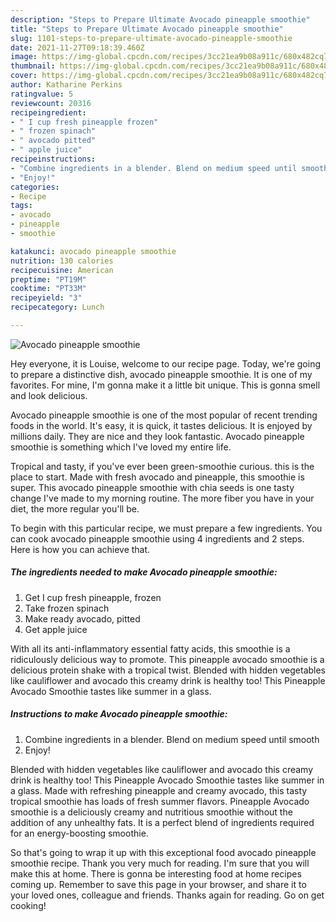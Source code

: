 ```yaml
---
description: "Steps to Prepare Ultimate Avocado pineapple smoothie"
title: "Steps to Prepare Ultimate Avocado pineapple smoothie"
slug: 1101-steps-to-prepare-ultimate-avocado-pineapple-smoothie
date: 2021-11-27T09:18:39.460Z
image: https://img-global.cpcdn.com/recipes/3cc21ea9b08a911c/680x482cq70/avocado-pineapple-smoothie-recipe-main-photo.jpg
thumbnail: https://img-global.cpcdn.com/recipes/3cc21ea9b08a911c/680x482cq70/avocado-pineapple-smoothie-recipe-main-photo.jpg
cover: https://img-global.cpcdn.com/recipes/3cc21ea9b08a911c/680x482cq70/avocado-pineapple-smoothie-recipe-main-photo.jpg
author: Katharine Perkins
ratingvalue: 5
reviewcount: 20316
recipeingredient:
- " I cup fresh pineapple frozen"
- " frozen spinach"
- " avocado pitted"
- " apple juice"
recipeinstructions:
- "Combine ingredients in a blender. Blend on medium speed until smooth"
- "Enjoy!"
categories:
- Recipe
tags:
- avocado
- pineapple
- smoothie

katakunci: avocado pineapple smoothie 
nutrition: 130 calories
recipecuisine: American
preptime: "PT19M"
cooktime: "PT33M"
recipeyield: "3"
recipecategory: Lunch

---
```



![Avocado pineapple smoothie](https://img-global.cpcdn.com/recipes/3cc21ea9b08a911c/680x482cq70/avocado-pineapple-smoothie-recipe-main-photo.jpg)

Hey everyone, it is Louise, welcome to our recipe page. Today, we're going to prepare a distinctive dish, avocado pineapple smoothie. It is one of my favorites. For mine, I'm gonna make it a little bit unique. This is gonna smell and look delicious.

Avocado pineapple smoothie is one of the most popular of recent trending foods in the world. It's easy, it is quick, it tastes delicious. It is enjoyed by millions daily. They are nice and they look fantastic. Avocado pineapple smoothie is something which I've loved my entire life.

Tropical and tasty, if you&#39;ve ever been green-smoothie curious. this is the place to start. Made with fresh avocado and pineapple, this smoothie is super. This avocado pineapple smoothie with chia seeds is one tasty change I&#39;ve made to my morning routine. The more fiber you have in your diet, the more regular you&#39;ll be.


To begin with this particular recipe, we must prepare a few ingredients. You can cook avocado pineapple smoothie using 4 ingredients and 2 steps. Here is how you can achieve that.

<!--inarticleads1-->

##### The ingredients needed to make Avocado pineapple smoothie:

1. Get  I cup fresh pineapple, frozen
1. Take  frozen spinach
1. Make ready  avocado, pitted
1. Get  apple juice


With all its anti-inflammatory essential fatty acids, this smoothie is a ridiculously delicious way to promote. This pineapple avocado smoothie is a delicious protein shake with a tropical twist. Blended with hidden vegetables like cauliflower and avocado this creamy drink is healthy too! This Pineapple Avocado Smoothie tastes like summer in a glass. 

<!--inarticleads2-->

##### Instructions to make Avocado pineapple smoothie:

1. Combine ingredients in a blender. Blend on medium speed until smooth
1. Enjoy!


Blended with hidden vegetables like cauliflower and avocado this creamy drink is healthy too! This Pineapple Avocado Smoothie tastes like summer in a glass. Made with refreshing pineapple and creamy avocado, this tasty tropical smoothie has loads of fresh summer flavors. Pineapple Avocado smoothie is a deliciously creamy and nutritious smoothie without the addition of any unhealthy fats. It is a perfect blend of ingredients required for an energy-boosting smoothie. 

So that's going to wrap it up with this exceptional food avocado pineapple smoothie recipe. Thank you very much for reading. I'm sure that you will make this at home. There is gonna be interesting food at home recipes coming up. Remember to save this page in your browser, and share it to your loved ones, colleague and friends. Thanks again for reading. Go on get cooking!
